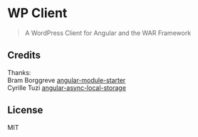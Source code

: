 # WP Client

> A WordPress Client for Angular and the WAR Framework

## Credits

Thanks:    
Bram Borggreve [angular-module-starter](https://github.com/beeman/angular-module-starter)    
Cyrille Tuzi [angular-async-local-storage](https://github.com/cyrilletuzi/angular-async-local-storage)

## License

MIT

